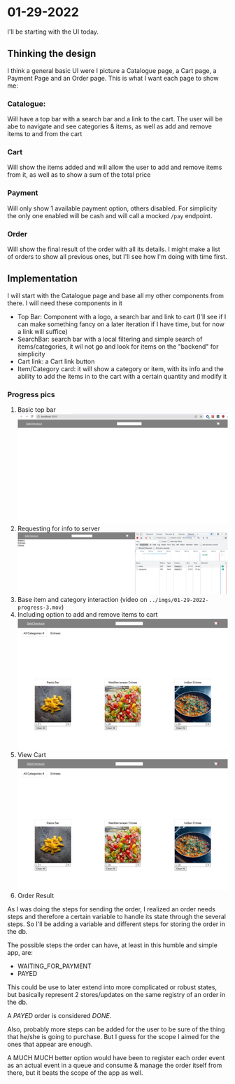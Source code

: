 # 01-29-2022

I'll be starting with the UI today. 


## Thinking the design

I think a general basic UI were I picture a Catalogue page, a Cart page, a Payment Page and an Order page. This is what 
I want each page to show me:

### Catalogue: 
 Will have a top bar with a search bar and a link to the cart. The user will be abe to navigate and see 
 categories & items, as well as add and remove items to and from the cart
 
### Cart
 Will show the items added and will allow the user to add and remove items from it, as well as to show a sum of the total price

### Payment

Will only show 1 available payment option, others disabled. For simplicity the only one enabled will be cash and will call a mocked
`/pay` endpoint.

### Order

Will show the final result of the order with all its details. I might make a list of orders to show all previous ones, but I'll see how 
I'm doing with time first.

## Implementation

I will start with the Catalogue page and base all my other components from there. I will need these components in it

- Top Bar: Component with a logo, a search bar and link to cart (I'll see if I can make something fancy on a later iteration if I have time, but for now a link will suffice)
- SearchBar: search bar with a local filtering and simple search of items/categories, it wil not go and look for items on the "backend" for simplicity
- Cart link: a Cart link button
- Item/Category card: it will show a category or item, with its info and the ability to add the items in to the cart with a certain quantity and modify it

### Progress pics

1. Basic top bar
   ![Basic top bar](../imgs/01-29-2022-progress-1.png "Top Bar component")
2. Requesting for info to server
   ![Requesting for info to server](../imgs/01-29-2022-progress-2.png "Requesting info to server")
3. Base item and category interaction (video on `../imgs/01-29-2022-progress-3.mov`)
4. Including option to add and remove items to cart 
   ![Including option to add and remove items to cart](../imgs/01-29-2022-progress-4.png "Add/remove item to cart")
5. View Cart
   ![View Cart](../imgs/01-29-2022-progress-4.png "Add/remove item to cart")
6. Order Result

As I was doing the steps for sending the order, I realized an order needs steps and therefore a certain variable to handle its state
through the several steps. So I'll be adding a variable and different steps for storing the order in the db.

The possible steps the order can have, at least in this humble and simple app, are:
- WAITING_FOR_PAYMENT
- PAYED

This could be use to later extend into more complicated or robust states, but basically represent 2 stores/updates on the same registry of an order in the db.

A *PAYED* order is considered *DONE*.

Also, probably more steps can be added for the user to be sure of the thing that he/she is going to purchase. But I guess for the scope I aimed for 
the ones that appear are enough.

A MUCH MUCH better option would have been to register each order event as an actual event in a queue and consume & manage the order itself from there, but it beats the scope of the app as well.

